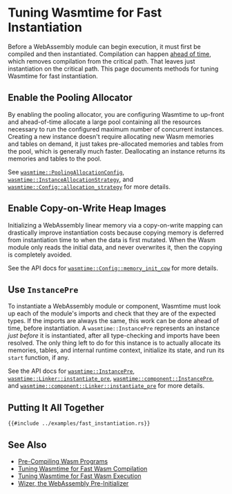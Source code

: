 # Tuning Wasmtime for Fast Instantiation

Before a WebAssembly module can begin execution, it must first be compiled and
then instantiated. Compilation can happen [ahead of
time](./examples-pre-compiling-wasm.md), which removes compilation from the
critical path. That leaves just instantiation on the critical path. This page
documents methods for tuning Wasmtime for fast instantiation.

## Enable the Pooling Allocator

By enabling the pooling allocator, you are configuring Wasmtime to up-front and
ahead-of-time allocate a large pool containing all the resources necessary to
run the configured maximum number of concurrent instances. Creating a new
instance doesn't require allocating new Wasm memories and tables on demand, it
just takes pre-allocated memories and tables from the pool, which is generally
much faster. Deallocating an instance returns its memories and tables to the
pool.

See
[`wasmtime::PoolingAllocationConfig`](https://docs.rs/wasmtime/latest/wasmtime/struct.PoolingAllocationConfig.html),
[`wasmtime::InstanceAllocationStrategy`](https://docs.rs/wasmtime/latest/wasmtime/enum.InstanceAllocationStrategy.html),
and
[`wasmtime::Config::allocation_strategy`](https://docs.rs/wasmtime/latest/wasmtime/struct.Config.html#method.allocation_strategy)
for more details.

## Enable Copy-on-Write Heap Images

Initializing a WebAssembly linear memory via a copy-on-write mapping can
drastically improve instantiation costs because copying memory is deferred from
instantiation time to when the data is first mutated. When the Wasm module only
reads the initial data, and never overwrites it, then the copying is completely
avoided.

See the API docs for
[`wasmtime::Config::memory_init_cow`](https://docs.rs/wasmtime/latest/wasmtime/struct.Config.html#method.memory_init_cow)
for more details.

## Use `InstancePre`

To instantiate a WebAssembly module or component, Wasmtime must look up each of
the module's imports and check that they are of the expected types. If the
imports are always the same, this work can be done ahead of time, before
instantiation. A `wasmtime::InstancePre` represents an instance *just before* it
is instantiated, after all type-checking and imports have been resolved. The
only thing left to do for this instance is to actually allocate its memories,
tables, and internal runtime context, initialize its state, and run its `start`
function, if any.

See the API docs for
[`wasmtime::InstancePre`](https://docs.rs/wasmtime/latest/wasmtime/struct.InstancePre.html),
[`wasmtime::Linker::instantiate_pre`](https://docs.rs/wasmtime/latest/wasmtime/struct.Linker.html#method.instantiate_pre),
[`wasmtime::component::InstancePre`](https://docs.rs/wasmtime/latest/wasmtime/component/struct.InstancePre.html),
and
[`wasmtime::component::Linker::instantiate_pre`](https://docs.rs/wasmtime/latest/wasmtime/component/struct.Linker.html#method.instantiate_pre)
for more details.

## Putting It All Together

```rust,ignore
{{#include ../examples/fast_instantiation.rs}}
```

## See Also

* [Pre-Compiling Wasm Programs](./examples-pre-compiling-wasm.md)
* [Tuning Wasmtime for Fast Wasm Compilation](./examples-fast-compilation.md)
* [Tuning Wasmtime for Fast Wasm Execution](./examples-fast-execution.md)
* [Wizer, the WebAssembly Pre-Initializer](https://github.com/bytecodealliance/wizer)
